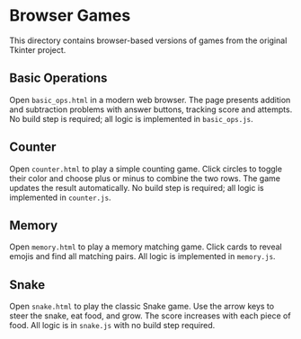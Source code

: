 # Browser Games

This directory contains browser-based versions of games from the original Tkinter project.

## Basic Operations
Open `basic_ops.html` in a modern web browser. The page presents addition and subtraction problems with answer buttons, tracking score and attempts. No build step is required; all logic is implemented in `basic_ops.js`.

## Counter
Open `counter.html` to play a simple counting game. Click circles to toggle their color and choose plus or minus to combine the two rows. The game updates the result automatically. No build step is required; all logic is implemented in `counter.js`.

## Memory
Open `memory.html` to play a memory matching game. Click cards to reveal emojis and find all matching pairs. All logic is implemented in `memory.js`.

## Snake
Open `snake.html` to play the classic Snake game. Use the arrow keys to steer the snake, eat food, and grow. The score increases with each piece of food. All logic is in `snake.js` with no build step required.
